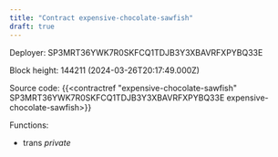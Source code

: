 ```yaml
---
title: "Contract expensive-chocolate-sawfish"
draft: true
---
```

Deployer: SP3MRT36YWK7R0SKFCQ1TDJB3Y3XBAVRFXPYBQ33E


 



Block height: 144211 (2024-03-26T20:17:49.000Z)

Source code: {{<contractref "expensive-chocolate-sawfish" SP3MRT36YWK7R0SKFCQ1TDJB3Y3XBAVRFXPYBQ33E expensive-chocolate-sawfish>}}

Functions:

* trans _private_
